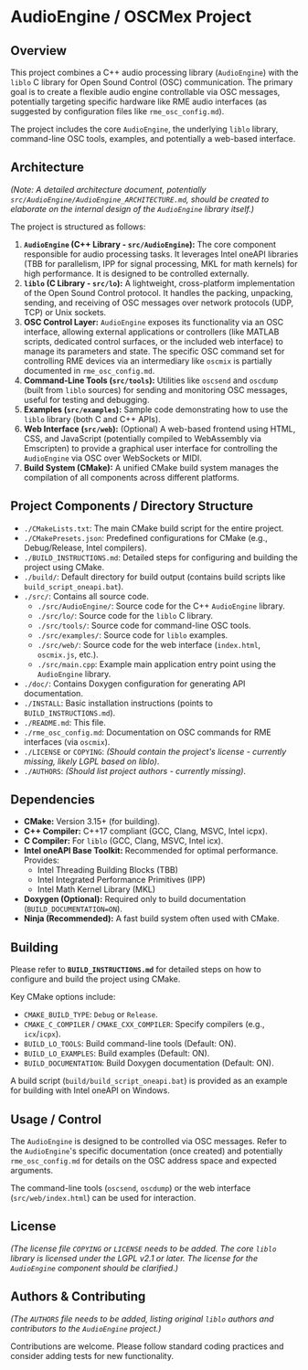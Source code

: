 # AudioEngine / OSCMex Project

## Overview

This project combines a C++ audio processing library (`AudioEngine`) with the `liblo` C library for Open Sound Control (OSC) communication. The primary goal is to create a flexible audio engine controllable via OSC messages, potentially targeting specific hardware like RME audio interfaces (as suggested by configuration files like `rme_osc_config.md`).

The project includes the core `AudioEngine`, the underlying `liblo` library, command-line OSC tools, examples, and potentially a web-based interface.

## Architecture

*(Note: A detailed architecture document, potentially `src/AudioEngine/AudioEngine_ARCHITECTURE.md`, should be created to elaborate on the internal design of the `AudioEngine` library itself.)*

The project is structured as follows:

1. **`AudioEngine` (C++ Library - `src/AudioEngine`):** The core component responsible for audio processing tasks. It leverages Intel oneAPI libraries (TBB for parallelism, IPP for signal processing, MKL for math kernels) for high performance. It is designed to be controlled externally.
2. **`liblo` (C Library - `src/lo`):** A lightweight, cross-platform implementation of the Open Sound Control protocol. It handles the packing, unpacking, sending, and receiving of OSC messages over network protocols (UDP, TCP) or Unix sockets.
3. **OSC Control Layer:** `AudioEngine` exposes its functionality via an OSC interface, allowing external applications or controllers (like MATLAB scripts, dedicated control surfaces, or the included web interface) to manage its parameters and state. The specific OSC command set for controlling RME devices via an intermediary like `oscmix` is partially documented in `rme_osc_config.md`.
4. **Command-Line Tools (`src/tools`):** Utilities like `oscsend` and `oscdump` (built from `liblo` sources) for sending and monitoring OSC messages, useful for testing and debugging.
5. **Examples (`src/examples`):** Sample code demonstrating how to use the `liblo` library (both C and C++ APIs).
6. **Web Interface (`src/web`):** (Optional) A web-based frontend using HTML, CSS, and JavaScript (potentially compiled to WebAssembly via Emscripten) to provide a graphical user interface for controlling the `AudioEngine` via OSC over WebSockets or MIDI.
7. **Build System (CMake):** A unified CMake build system manages the compilation of all components across different platforms.

## Project Components / Directory Structure

* `./CMakeLists.txt`: The main CMake build script for the entire project.
* `./CMakePresets.json`: Predefined configurations for CMake (e.g., Debug/Release, Intel compilers).
* `./BUILD_INSTRUCTIONS.md`: Detailed steps for configuring and building the project using CMake.
* `./build/`: Default directory for build output (contains build scripts like `build_script_oneapi.bat`).
* `./src/`: Contains all source code.
  * `./src/AudioEngine/`: Source code for the C++ `AudioEngine` library.
  * `./src/lo/`: Source code for the `liblo` C library.
  * `./src/tools/`: Source code for command-line OSC tools.
  * `./src/examples/`: Source code for `liblo` examples.
  * `./src/web/`: Source code for the web interface (`index.html`, `oscmix.js`, etc.).
  * `./src/main.cpp`: Example main application entry point using the `AudioEngine` library.
* `./doc/`: Contains Doxygen configuration for generating API documentation.
* `./INSTALL`: Basic installation instructions (points to `BUILD_INSTRUCTIONS.md`).
* `./README.md`: This file.
* `./rme_osc_config.md`: Documentation on OSC commands for RME interfaces (via `oscmix`).
* `./LICENSE` or `COPYING`: *(Should contain the project's license - currently missing, likely LGPL based on liblo)*.
* `./AUTHORS`: *(Should list project authors - currently missing)*.

## Dependencies

* **CMake:** Version 3.15+ (for building).
* **C++ Compiler:** C++17 compliant (GCC, Clang, MSVC, Intel icpx).
* **C Compiler:** For `liblo` (GCC, Clang, MSVC, Intel icx).
* **Intel oneAPI Base Toolkit:** Recommended for optimal performance. Provides:
  * Intel Threading Building Blocks (TBB)
  * Intel Integrated Performance Primitives (IPP)
  * Intel Math Kernel Library (MKL)
* **Doxygen (Optional):** Required only to build documentation (`BUILD_DOCUMENTATION=ON`).
* **Ninja (Recommended):** A fast build system often used with CMake.

## Building

Please refer to **`BUILD_INSTRUCTIONS.md`** for detailed steps on how to configure and build the project using CMake.

Key CMake options include:

* `CMAKE_BUILD_TYPE`: `Debug` or `Release`.
* `CMAKE_C_COMPILER` / `CMAKE_CXX_COMPILER`: Specify compilers (e.g., `icx`/`icpx`).
* `BUILD_LO_TOOLS`: Build command-line tools (Default: ON).
* `BUILD_LO_EXAMPLES`: Build examples (Default: ON).
* `BUILD_DOCUMENTATION`: Build Doxygen documentation (Default: ON).

A build script (`build/build_script_oneapi.bat`) is provided as an example for building with Intel oneAPI on Windows.

## Usage / Control

The `AudioEngine` is designed to be controlled via OSC messages. Refer to the `AudioEngine`'s specific documentation (once created) and potentially `rme_osc_config.md` for details on the OSC address space and expected arguments.

The command-line tools (`oscsend`, `oscdump`) or the web interface (`src/web/index.html`) can be used for interaction.

## License

*(The license file `COPYING` or `LICENSE` needs to be added. The core `liblo` library is licensed under the LGPL v2.1 or later. The license for the `AudioEngine` component should be clarified.)*

## Authors & Contributing

*(The `AUTHORS` file needs to be added, listing original `liblo` authors and contributors to the `AudioEngine` project.)*

Contributions are welcome. Please follow standard coding practices and consider adding tests for new functionality.

